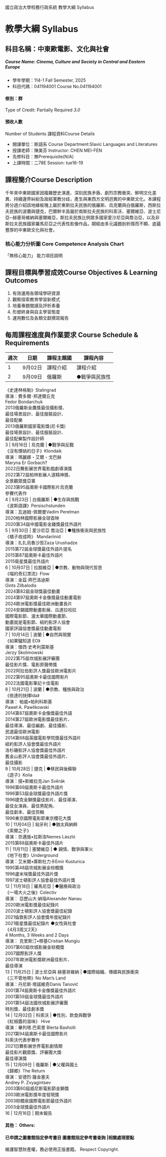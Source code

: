 國立政治大學校務行政系統 教學大綱 Syllabus
# 教學大綱 Syllabus
##  科目名稱：中東歐電影、文化與社會
#####  Course Name: Cinema, Culture and Society in Central and Eastern Europe
  * 學年學期：114-1 Fall Semester, 2025 
  * 科目代碼：041194001 Course No.041194001
#### 修別：群
Type of Credit: Partially Required 
_3.0_
#### 預收人數
Number of Students
課程資料Course Details
  * 開課單位：斯語系 Course Department:Slavic Languages and Literatures 
  * 授課老師：陳美芬 Instructor: CHEN MEI-FEN 
  * 先修科目：無Prerequisite(N/A)
  * 上課時間：二78E Session: tue16-19
##  課程簡介Course Description
千年來中東歐國家因複雜歷史演進、深刻民族矛盾、劇烈宗教衝突、鮮明文化差異、持續邊界糾紛及政經軍教分歧，產生與東西方文明迥異的中東歐文化。本課程將分週介紹該地緣板塊上屬於東斯拉夫民族的俄羅斯、烏克蘭與白俄羅斯，西斯拉夫民族的波蘭與捷克，巴爾幹半島屬於南斯拉夫民族的科索沃、塞爾維亞、波士尼亞─赫塞哥維納與塞爾維亞，斯拉夫民族比例眾多國家愛沙尼亞與喬治亞，以及非斯拉夫民族國家羅馬尼亞之代表性影像作品，期經由多元議題剖析隱而不顯、底蘊豐厚的中東歐文化與社會。
###  核心能力分析圖 Core Competence Analysis Chart
「無核心能力」 
能力項目說明
##  課程目標與學習成效Course Objectives & Learning Outcomes 
1. 有效運用各領域學研資源  
2. 觀察探索教育學習新模式  
3. 培養專題閱讀及評析素養  
4. 形塑終身與自主學習態度  
5. 運用數位及各類文獻撰寫報告
##  每周課程進度與作業要求 Course Schedule & Requirements
週次 |  日期 |  課程主題國 |  課程內容  
---|---|---|---  
1 |  9月02日 |  課程介紹 |  課程介紹  
2 |  9月09日 |  俄羅斯 |  ●戰爭與民族性  
《史達林格勒》Stalingrad  
導演：費多爾･邦達爾丘克  
Fedor Bondarchuk  
2013俄羅斯金鷹獎最佳攝影獎、  
最佳場景設計、最佳服裝設計、  
最佳配樂  
2013俄羅斯國家電影獎(尼卡獎)  
最佳場景設計、最佳服裝設計、  
最佳配樂製作設計師  
3 |  9月16日 |  烏克蘭 |  ●戰爭與反戰  
《沒有煙硝的日子》Klondaik  
導演：瑪麗娜・艾爾・戈巴赫   
Maryna Er Gorbach?  
2022日舞影展世界電影戲劇導演獎  
2022第72屆柏林影展人道精神獎、  
全景觀眾獎亞軍  
2023第95屆奧斯卡國際影片烏克蘭   
參賽代表作  
4 |  9月23日 |  白俄羅斯 |  ●生存與挑戰  
《波斯語課》Persischstunden   
導演：瓦迪姆･佩爾曼Vadim Perelman  
2020柏林國際影展全球首映   
2020第34屆中國電影金雞獎最佳外語片  
5 |  9月30日 |  愛沙尼亞 喬治亞 |  ●種族衝突與民族性  
《橘子收成時》 Mandariinid  
導演：扎扎烏魯沙哲Zaza Urushadze  
2015第72屆金球獎最佳外語片提名  
2015第87屆奧斯卡最佳外語片   
2015衛星獎最佳外語片  
6 |  10月07日 |  拉脫維亞 |  ●宗教、動物與現代哲思  
《喵的奇幻漂流》Flow  
導演：金茲·齊巴洛迪斯   
Gints Zilbalodis  
2024第82屆金球獎最佳動畫   
2024第97屆奧斯卡金像獎最佳動畫電影   
2024歐洲電影獎最佳歐洲動畫長片  
2024安錫國際動畫影展、瓜達拉哈拉  
國際電影節、渥太華國際動畫節、   
動畫就是電影節、紐約影評人協會   
國家評論協會獎最佳動畫電影  
7 |  10月14日 |  波蘭 |  ●自然與現實  
《如果驢知道 EO》  
導演：傑西·史考利莫斯基  
Jerzy Skolimowski  
2022第75屆坎城影展評審團  
最佳影片獎、電影原聲帶獎  
2022阿拉伯影評人獎最佳歐洲電影片  
2022第95屆奧斯卡最佳國際影片  
2022法國電影筆記十佳電影  
8 |  10月21日 |  波蘭 |  ●宗教、種族與政治  
《依達的抉擇Ida》  
導演： 帕威•帕利科斯基  
Paweł A. Pawlikowski  
2014第87屆奧斯卡金像獎最佳外語  
2014第27屆歐洲電影獎最佳影片、  
最佳導演、最佳編劇、最佳攝影、  
民選最佳歐洲電影  
2014第68屆英國電影學院獎最佳外語片  
紐約影評人協會獎最佳外語片  
洛杉磯影評人協會獎最佳外語片  
舊金山影評人協會獎最佳外語片、  
最佳攝影  
9 |  10月28日 |  捷克 |  ●移民與後蘇聯  
《遊子》Kolia  
導演：揚•斯維拉克Jan Svěrák  
1996第69屆奧斯卡最佳外語片  
1996第53屆金球獎最佳外語片獎  
1996捷克金獅獎最佳影片、最佳導演、  
最佳女演員、最佳男配角、  
最佳劇本、最佳剪輯  
1996東京國際電影節東京櫻花大獎  
10 |  11月04日 |  匈牙利 |  ●猶太與納粹   
《索爾之子》  
導演：奈邁施•拉斯洛Nemes László  
2015第88屆奧斯卡最佳外語片  
11 |  11月11日 |  塞爾維亞 |  ● 親情、戰爭與軍火  
《地下社會》Underground  
導演：艾米爾•庫斯杜力卡Emir Kusturica  
1995第48屆坎城影展金棕櫚獎  
1996盧米埃獎最佳外語片獎  
1997波士頓影評人協會最佳外語片獎  
12 |  11月18日 |  羅馬尼亞 |  ●醫療與政治  
《一場大火之後》Colectiv  
導演： 亞歷山大·納瑙Alexander Nanau  
2020歐洲電影獎最佳紀錄片  
2020波士頓影評人協會獎最佳紀錄  
2021倫敦影評人協會獎年度紀錄片  
2021衛星獎最佳紀錄片 ●女性與社會  
《4月3周又2天》  
4 Months, 3 Weeks and 2 Days  
導演： 克里斯汀•穆基Cristian Mungiu  
2007第60屆坎城影展金棕櫚獎  
2007國際影評人獎  
2007年歐洲電影獎歐洲最佳影片、  
最佳導演  
13 |  11月25日 |  波士尼亞與 赫塞哥維納 |  ●國際組織、傳媒與民族衝突  
《三不管地帶》No Man’s Land  
導演：丹尼斯·塔諾維奇Danis Tanović  
2001第74屆奧斯卡金像獎最佳外語片  
2001第59屆金球獎最佳外語片  
2001第54屆法國坎城影展評審團  
特別獎、最佳劇本獎  
14 |  12月02日 |  科索沃 |  ●性別、飲食與戰爭  
《紅椒醬的滋味》 Hive  
導演：畢列塔.巴索里 Blerta Basholli  
2021第94屆奧斯卡最佳國際影片  
科索沃代表參賽作  
2021日舞影展世界電影劇情類  
最佳影片觀眾獎、評審團大獎·   
最佳導演獎  
15 |  12月09日 |  俄羅斯 |  ●父權與國土  
《歸鄉》The Return  
導演：安德烈·薩金塞夫  
Andrey P. Zvyagintsev  
2003第60屆威尼斯電影節金獅獎  
2003歐洲電影獎年度發現獎  
2003棕櫚泉國際電影節最佳外語片  
2003金球獎最佳外語片  
16 |  12月16日 |  期末報告  
####  其他： Others:
####  已申請之圖書館指定參考書目  圖書館指定參考書查詢 |相關處理要點
維護智慧財產權，務必使用正版書籍。 Respect Copyright.